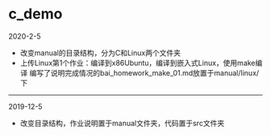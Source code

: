 # c_demo
    
2020-2-5
  
  - 改变manual的目录结构，分为C和Linux两个文件夹
  - 上传Linux第1个作业：编译到x86Ubuntu，编译到嵌入式Linux，使用make编译
    编写了说明完成情况的bai_homework_make_01.md放置于manual/linux/下
  
---
  
2019-12-5
  
  - 改变目录结构，作业说明置于manual文件夹，代码置于src文件夹
